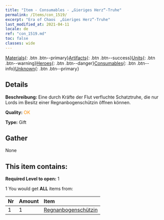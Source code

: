 ```yaml
---
title: "Item - Consumables - „Gieriges Herz“-Truhe"
permalink: /Items/con_1519/
excerpt: "Era of Chaos  „Gieriges Herz“-Truhe"
last_modified_at: 2021-04-11
locale: de
ref: "con_1519.md"
toc: false
classes: wide
---
```

 [Materials](/de/Items/){: .btn .btn--primary}[Artifacts](/de/Items/Artifacts/){: .btn .btn--success}[Units](/de/Items/Units/){: .btn .btn--warning}[Heroes](/de/Items/Heroes/){: .btn .btn--danger}[Consumables](/de/Items/Consumables/){: .btn .btn--info}[Unknown](/de/Items/Unknown/){: .btn .btn--primary}

## Details
 **Beschreibung:** Eine durch Kräfte der Flut verfluchte Schatztruhe, die nur Lords im Besitz einer Regnanbogenschützin öffnen können.

 **Quality:** <span style="color: #FF8C00">OK</span>

 **Type:** Gift

## Gather

  None

## This item contains:

 **Required Level to open:** 1

 1 You would get **ALL** items  from:

  | Nr | Amount |     Item    |
  |:---|:-------|:------------|
  | 1 | 1 | [Regnanbogenschützin](/de/Items/unt_274/) | 
